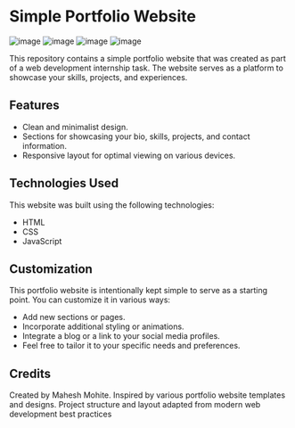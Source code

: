 # Simple Portfolio Website

![image](https://github.com/MaheshMohite6520/Portfolio-Website/assets/126685009/9a54ac47-40e6-455e-af43-103927aa44f5)
![image](https://github.com/MaheshMohite6520/Portfolio-Website/assets/126685009/e11fa213-4df5-434a-8def-944a4c9d3c6d)
![image](https://github.com/MaheshMohite6520/Portfolio-Website/assets/126685009/c7405f42-0a42-4fa6-89f6-e0472bf04fd5)
![image](https://github.com/MaheshMohite6520/Portfolio-Website/assets/126685009/fd01d370-04a9-42dd-9283-43be1eaa2a7e)

This repository contains a simple portfolio website that was created as part of a web development internship task. 
The website serves as a platform to showcase your skills, projects, and experiences.

## Features

- Clean and minimalist design.
- Sections for showcasing your bio, skills, projects, and contact information.
- Responsive layout for optimal viewing on various devices.

## Technologies Used

This website was built using the following technologies:

- HTML
- CSS
- JavaScript

## Customization

This portfolio website is intentionally kept simple to serve as a starting point. You can customize it in various ways:

- Add new sections or pages.
- Incorporate additional styling or animations.
- Integrate a blog or a link to your social media profiles.
- Feel free to tailor it to your specific needs and preferences.

## Credits

Created by Mahesh Mohite.
Inspired by various portfolio website templates and designs.
Project structure and layout adapted from modern web development best practices
